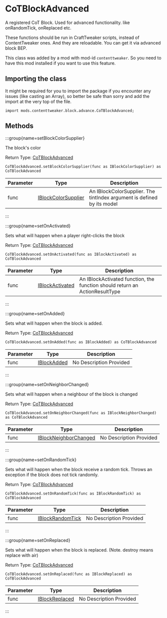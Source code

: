 # CoTBlockAdvanced

A registered CoT Block. Used for advanced functionality. like onRandomTick, onReplaced etc.
 <p>
 These functions should be run in CraftTweaker scripts, instead of ContentTweaker ones. And they are reloadable.
 You can get it via advanced block BEP.

This class was added by a mod with mod-id `contenttweaker`. So you need to have this mod installed if you want to use this feature.

## Importing the class

It might be required for you to import the package if you encounter any issues (like casting an Array), so better be safe than sorry and add the import at the very top of the file.
```zenscript
import mods.contenttweaker.block.advance.CoTBlockAdvanced;
```


## Methods

:::group{name=setBlockColorSupplier}

The block's color

Return Type: [CoTBlockAdvanced](/mods/contenttweaker/API/block/advance/CoTBlockAdvanced)

```zenscript
CoTBlockAdvanced.setBlockColorSupplier(func as IBlockColorSupplier) as CoTBlockAdvanced
```

| Parameter | Type | Description |
|-----------|------|-------------|
| func | [IBlockColorSupplier](/mods/contenttweaker/API/functions/IBlockColorSupplier) | An IBlockColorSupplier. The tintIndex argument is defined by its model |


:::

:::group{name=setOnActivated}

Sets what will happen when a player right-clicks the block

Return Type: [CoTBlockAdvanced](/mods/contenttweaker/API/block/advance/CoTBlockAdvanced)

```zenscript
CoTBlockAdvanced.setOnActivated(func as IBlockActivated) as CoTBlockAdvanced
```

| Parameter | Type | Description |
|-----------|------|-------------|
| func | [IBlockActivated](/mods/contenttweaker/API/functions/IBlockActivated) | An IBlockActivated function, the function should return an ActionResultType |


:::

:::group{name=setOnAdded}

Sets what will happen when the block is added.

Return Type: [CoTBlockAdvanced](/mods/contenttweaker/API/block/advance/CoTBlockAdvanced)

```zenscript
CoTBlockAdvanced.setOnAdded(func as IBlockAdded) as CoTBlockAdvanced
```

| Parameter | Type | Description |
|-----------|------|-------------|
| func | [IBlockAdded](/mods/contenttweaker/API/functions/IBlockAdded) | No Description Provided |


:::

:::group{name=setOnNeighborChanged}

Sets what will happen when a neighbour of the block is changed

Return Type: [CoTBlockAdvanced](/mods/contenttweaker/API/block/advance/CoTBlockAdvanced)

```zenscript
CoTBlockAdvanced.setOnNeighborChanged(func as IBlockNeighborChanged) as CoTBlockAdvanced
```

| Parameter | Type | Description |
|-----------|------|-------------|
| func | [IBlockNeighborChanged](/mods/contenttweaker/API/functions/IBlockNeighborChanged) | No Description Provided |


:::

:::group{name=setOnRandomTick}

Sets what will happen when the block receive a random tick. Throws an exception if the block does not tick randomly.

Return Type: [CoTBlockAdvanced](/mods/contenttweaker/API/block/advance/CoTBlockAdvanced)

```zenscript
CoTBlockAdvanced.setOnRandomTick(func as IBlockRandomTick) as CoTBlockAdvanced
```

| Parameter | Type | Description |
|-----------|------|-------------|
| func | [IBlockRandomTick](/mods/contenttweaker/API/functions/IBlockRandomTick) | No Description Provided |


:::

:::group{name=setOnReplaced}

Sets what will happen when the block is replaced. (Note. destroy means replace with air)

Return Type: [CoTBlockAdvanced](/mods/contenttweaker/API/block/advance/CoTBlockAdvanced)

```zenscript
CoTBlockAdvanced.setOnReplaced(func as IBlockReplaced) as CoTBlockAdvanced
```

| Parameter | Type | Description |
|-----------|------|-------------|
| func | [IBlockReplaced](/mods/contenttweaker/API/functions/IBlockReplaced) | No Description Provided |


:::


